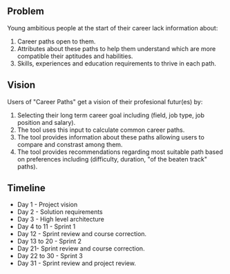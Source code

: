 ## Problem
Young ambitious people at the start of their career lack information about:
1. Career paths open to them.
2. Attributes about these paths to help them understand which are more compatible their aptitudes and habilities. 
3. Skills, experiences and education requirements to thrive in each path. 

## Vision
Users of "Career Paths" get a vision of their profesional futur(es) by:
1. Selecting their long term career goal including (field, job type, job position and salary).
2. The tool uses this input to calculate common career paths.
3. The tool provides information about these paths allowing users to compare and constrast among them.
4. The tool provides recommendations regarding most suitable path based on preferences including (difficulty, duration, "of the beaten track" paths). 

## Timeline
* Day 1 - Project vision
* Day 2 - Solution requirements 
* Day 3 - High level architecture
* Day 4 to 11 - Sprint 1
* Day 12 - Sprint review and course correction.
* Day 13 to 20 - Sprint 2
* Day 21- Sprint review and course correction.
* Day 22 to 30 - Sprint 3
* Day 31 - Sprint review and project review.  

